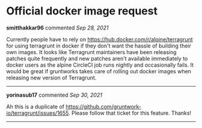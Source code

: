# Official docker image request 

**smitthakkar96** commented *Sep 28, 2021*

Currently people have to rely on https://hub.docker.com/r/alpine/terragrunt for using terragrunt in docker if they don't want the hassle of building their own images. It looks like Terragrunt maintainers have been releasing patches quite frequently and new patches aren't available immediately to docker users as the alpine CircleCI job runs nightly and occasionally fails. It would be great if gruntworks takes care of rolling out docker images when releasing new version of Terragrunt. 
<br />
***


**yorinasub17** commented *Sep 30, 2021*

Ah this is a duplicate of https://github.com/gruntwork-io/terragrunt/issues/1655. Please follow that ticket for this feature. Thanks!
***

